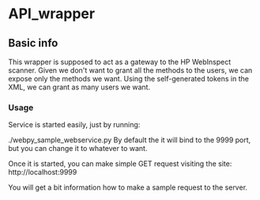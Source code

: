# API_wrapper

## Basic info
This wrapper is supposed to act as a gateway to the HP WebInspect scanner. Given we don't want to grant all the methods to the users, we can expose only the methods we want. Using the self-generated tokens in the XML, we can grant as many users we want.

### Usage
Service is started easily, just by running:

./webpy_sample_webservice.py
By default the it will bind to the 9999 port, but you can change it to whatever to want.

Once it is started, you can make simple GET request visiting the site:
http://localhost:9999

You will get a bit information how to make a sample request to the server.



